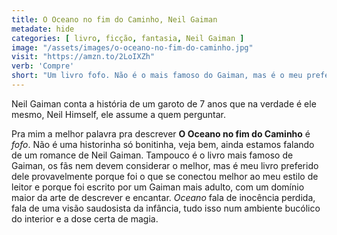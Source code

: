 ```yaml
---
title: O Oceano no fim do Caminho, Neil Gaiman
metadate: hide
categories: [ livro, ficção, fantasia, Neil Gaiman ]
image: "/assets/images/o-oceano-no-fim-do-caminho.jpg"
visit: "https://amzn.to/2LoIXZh"
verb: 'Compre'
short: "Um livro fofo. Não é o mais famoso do Gaiman, mas é o meu preferido dele."
---
```


Neil Gaiman conta a história de um garoto de 7 anos que na verdade é ele mesmo, Neil Himself, ele assume a quem perguntar.

Pra mim a melhor palavra pra descrever **O Oceano no fim do Caminho** é *fofo*. Não é uma historinha só bonitinha, veja bem, ainda estamos falando de um romance de Neil Gaiman. Tampouco é o livro mais famoso de Gaiman, os fãs nem devem considerar o melhor, mas é meu livro preferido dele provavelmente porque foi o que se conectou melhor ao meu estilo de leitor e porque foi escrito por um Gaiman mais adulto, com um domínio maior da arte de descrever e encantar. *Oceano* fala de inocência perdida, fala de uma visão saudosista da infância, tudo isso num ambiente bucólico do interior e a dose certa de magia.

